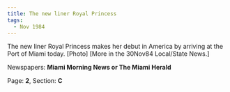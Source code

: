```yaml
---  
title: The new liner Royal Princess  
tags:  
  - Nov 1984  
---  
```

  
The new liner Royal Princess makes her debut in America by arriving at the Port of Miami today. [Photo] [More in the 30Nov84 Local/State News.]  
  
Newspapers: **Miami Morning News or The Miami Herald**  
  
Page: **2**, Section: **C** 

